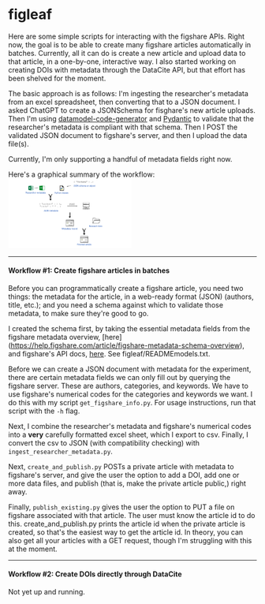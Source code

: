 # figleaf
Here are some simple scripts for interacting with the figshare APIs. Right now, the goal is to be able to create many figshare articles automatically in batches. Currently, all it can do is create a new article and upload data to that article, in a one-by-one, interactive way. I also started working on creating DOIs with metadata through the DataCite API, but that effort has been shelved for the moment.

The basic approach is as follows: I'm ingesting the researcher's metadata from an excel spreadsheet, then converting that to a JSON document. I asked ChatGPT to create a JSONSchema for fisghare's new article uploads. Then I'm using [datamodel-code-generator](https://koxudaxi.github.io/datamodel-code-generator/) and [Pydantic](https://docs.pydantic.dev/latest/) to validate that the researcher's metadata is compliant with that schema. Then I POST the validated JSON document to figshare's server, and then I upload the data file(s).

Currently, I'm only supporting a handful of metadata fields right now. 


Here's a graphical summary of the workflow:
<img
  src="READMEimg.png"
  style="display: inline-block; margin: 0 auto; max-width: 250px">


___

#### Workflow #1: Create figshare articles in batches
Before you can programmatically create a figshare article, you need two things: the metadata for the article, in a web-ready format (JSON) (authors, title, etc.); and you need a schema against which to validate those metadata, to make sure they're good to go.

I created the schema first, by taking the essential metadata fields from the figshare metadata overview, [here] (https://help.figshare.com/article/figshare-metadata-schema-overview), and figshare's API docs, [here](https://docs.figshare.com/#private_article_create). See figleaf/READMEmodels.txt.

Before we can create a JSON document with metadata for the experiment, there are certain metadata fields we can only fill out by querying the figshare server. These are authors, categories, and keywords. We have to use figshare's numerical codes for the categories and keywords we want. I do this with my script `get_figshare_info.py`. For usage instructions, run that script with the `-h` flag.

Next, I combine the researcher's metadata and figshare's numerical codes into a **very** carefully formatted excel sheet, which I export to csv. Finally, I convert the csv to JSON (with compatibility checking) with `ingest_researcher_metadata.py`. 

Next, `create_and_publish.py` POSTs a private article with metadata to figshare's server, and give the user the option to add a DOI, add one or more data files, and publish (that is, make the private article public,) right away. 

Finally, `publish_existing.py` gives the user the option to PUT a file on figshare associated with that article. The user must know the article id to do this. create_and_publish.py prints the article id when the private article is created, so that's the easiest way to get the article id. In theory, you can also get all your articles with a GET request, though I'm struggling with this at the moment. 


___
#### Workflow #2: Create DOIs directly through DataCite
Not yet up and running.

